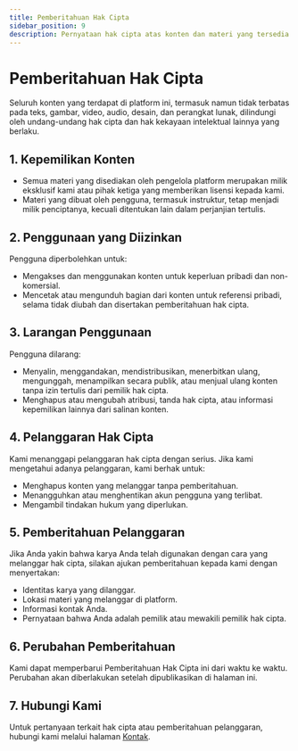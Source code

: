 ```yaml
---
title: Pemberitahuan Hak Cipta
sidebar_position: 9
description: Pernyataan hak cipta atas konten dan materi yang tersedia di platform.
---
```


# Pemberitahuan Hak Cipta

Seluruh konten yang terdapat di platform ini, termasuk namun tidak terbatas pada teks, gambar, video, audio, desain, dan perangkat lunak, dilindungi oleh undang-undang hak cipta dan hak kekayaan intelektual lainnya yang berlaku.

## 1. Kepemilikan Konten

- Semua materi yang disediakan oleh pengelola platform merupakan milik eksklusif kami atau pihak ketiga yang memberikan lisensi kepada kami.
- Materi yang dibuat oleh pengguna, termasuk instruktur, tetap menjadi milik penciptanya, kecuali ditentukan lain dalam perjanjian tertulis.

## 2. Penggunaan yang Diizinkan

Pengguna diperbolehkan untuk:

- Mengakses dan menggunakan konten untuk keperluan pribadi dan non-komersial.
- Mencetak atau mengunduh bagian dari konten untuk referensi pribadi, selama tidak diubah dan disertakan pemberitahuan hak cipta.

## 3. Larangan Penggunaan

Pengguna dilarang:

- Menyalin, menggandakan, mendistribusikan, menerbitkan ulang, mengunggah, menampilkan secara publik, atau menjual ulang konten tanpa izin tertulis dari pemilik hak cipta.
- Menghapus atau mengubah atribusi, tanda hak cipta, atau informasi kepemilikan lainnya dari salinan konten.

## 4. Pelanggaran Hak Cipta

Kami menanggapi pelanggaran hak cipta dengan serius. Jika kami mengetahui adanya pelanggaran, kami berhak untuk:

- Menghapus konten yang melanggar tanpa pemberitahuan.
- Menangguhkan atau menghentikan akun pengguna yang terlibat.
- Mengambil tindakan hukum yang diperlukan.

## 5. Pemberitahuan Pelanggaran

Jika Anda yakin bahwa karya Anda telah digunakan dengan cara yang melanggar hak cipta, silakan ajukan pemberitahuan kepada kami dengan menyertakan:

- Identitas karya yang dilanggar.
- Lokasi materi yang melanggar di platform.
- Informasi kontak Anda.
- Pernyataan bahwa Anda adalah pemilik atau mewakili pemilik hak cipta.

## 6. Perubahan Pemberitahuan

Kami dapat memperbarui Pemberitahuan Hak Cipta ini dari waktu ke waktu. Perubahan akan diberlakukan setelah dipublikasikan di halaman ini.

## 7. Hubungi Kami

Untuk pertanyaan terkait hak cipta atau pemberitahuan pelanggaran, hubungi kami melalui halaman [Kontak](/hubungi-kami).
